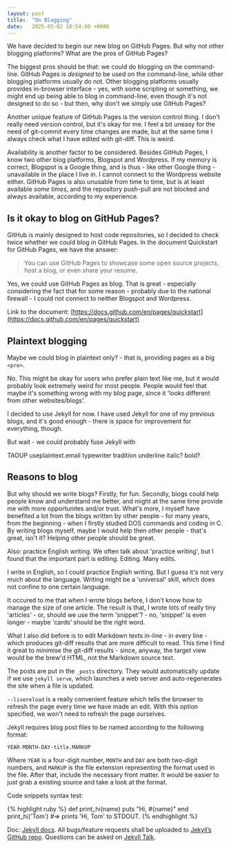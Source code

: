 ```yaml
---
layout: post
title:  "On Blogging"
date:   2025-05-02 10:54:00 +0800
---
```


We have decided to begin our new blog on GitHub Pages.
But why not other blogging platforms?
What are the pros of GitHub Pages?

The biggest pros should be that: we could do blogging on the
command-line. GitHub Pages is *designed* to be used on the command-line,
while other blogging platforms usually do not. Other blogging platforms
usually provides in-browser interface - yes, with some scripting or something,
we might end up being able to blog in command-line, even though it's not
designed to do so - but then, why don't we simply use GitHub Pages?

Another unique feature of GitHub Pages is the version control thing. I don't
really need version control,
but it's okay for me.
I feel a bit uneasy for the need of git-commit every time changes are made,
but at the same time I always check what I have edited with git-diff.
This is weird.

Availability is another factor to be considered. Besides GitHub Pages,
I know two other blog platforms, Blogspot and Wordpress. If my memory
is correct, Blogspot is a Google thing, and is thus - like other Google
thing - unavailable in the place I live in. I cannot connect to the
Wordpress website either. GitHub Pages is also unusable from time to time,
but is at least available *some times*, and the repository push-pull
are not blocked and always available, according to my experience.

## Is it okay to blog on GitHub Pages?

GitHub is mainly designed to host code repositories, so I decided to
check twice whether we could blog in GitHub Pages.
In the document Quickstart for GitHub Pages, we have the answer:

> You can use GitHub Pages to showcase some open source projects,
> host a blog, or even share your resume.

Yes, we could use GitHub Pages as blog. That is great - especially
considering the fact that for some reason - probably due to
the national firewall -
I could not connect to neither Blogspot and Wordpress.

Link to the document:
[https://docs.github.com/en/pages/quickstart](https://docs.github.com/en/pages/quickstart)

## Plaintext blogging

Maybe we could blog in plaintext only? - that is, providing pages as a big
`<pre>`.

No. This might be okay for users who prefer plain text like me,
but it would probably look
extremely weird for most people. People would feel that maybe it's something
wrong with my blog page, since it 'looks different from other websites/blogs'.

I decided to use Jekyll for now. I have used Jekyll for one of my previous
blogs, and it's good enough - there is space for improvement for everything,
though.

But wait - we could probably fuse Jekyll with

TAOUP
useplaintext.email
typewriter tradition
underline
italic? bold?

## Reasons to blog

But why should we write blogs?
Firstly,
for fun.
Secondly,
blogs could help people know and understand me better,
 and might
at the same time provide me with more opportunites and/or trust. What's more,
I myself have benefited a lot from the blogs written by other people - for
many years, from the beginning - when I firstly studied DOS commands and coding
in C.
By writing blogs myself, maybe I would help then other people - that's great,
isn't it? Helping other people should be great.

Also: practice English writing. We often talk about 'practice writing',
but I found that the important part is editing. Editing. Many edits.

I write in English, so I could practice English writing. But I guess it's
not very much about the language. Writing might be a 'universal' skill, which
does not confine to one certain language.

It occured to me that when I wrote blogs before, I don't know how to
manage the size of one article. The result is that, I wrote lots of really
tiny 'articles' - or, should we use the term 'snippet'? - no, 'snippet'
is even longer - maybe 'cards'
should be the right word.

What I also did before is to edit Markdown texts in-line - in every line -
which produces git-diff results that are more difficult to read. This time
I find it great to minimise the git-diff results - since, anyway, the
target view would be the brew'd HTML, not the Markdown source text.

The posts are put in the `_posts` directory.
They would automatically update if we use 
`jekyll serve`, which launches a web server and auto-regenerates the site 
when a file is updated.

`--livereload` is a really convenient feature which tells the browser to
refresh the page every time we have made an edit. With this
option specified, we won't need to
refresh the page ourselves.

Jekyll requires blog post files to be named according to the following format:

`YEAR-MONTH-DAY-title.MARKUP`

Where `YEAR` is a four-digit number,
 `MONTH` and `DAY` are both two-digit numbers,
 and `MARKUP` is the file extension representing the format used in the file.
 After that, include the necessary front matter.
It would be easier to just grab a existing source and take a look at the
format.

Code snippets syntax test:

{% highlight ruby %}
def print_hi(name)
  puts "Hi, #{name}"
end
print_hi('Tom')
#=> prints 'Hi, Tom' to STDOUT.
{% endhighlight %}

Doc: [Jekyll docs][jekyll-docs].
 All bugs/feature requests shall be uploaded to
[Jekyll’s GitHub repo][jekyll-gh].
 Questions can be asked on [Jekyll Talk][jekyll-talk].

[jekyll-docs]: https://jekyllrb.com/docs/home
[jekyll-gh]:   https://github.com/jekyll/jekyll
[jekyll-talk]: https://talk.jekyllrb.com/
